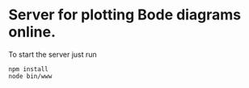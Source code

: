 # Server for plotting Bode diagrams online.

To start the server just run 
```
npm install
node bin/www
```
